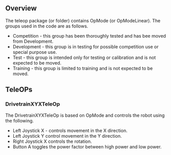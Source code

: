 ## Overview
The teleop package (or folder) contains OpMode (or OpModeLinear). The groups used in the code are as follows.
* Competition - this group has been thoroughly tested and has bee moved from Development.
* Development - this group is in testing for possible competition use or special purpose use.
* Test - this group is intended only for testing or calibration and is not expected to be moved.
* Training - this group is limited to training and is not expected to be moved.

## TeleOPs

### DrivetrainXYXTeleOp
The DrivetrainXYXTeleOp is based on OpMode and controls the robot using the following.
* Left Joystick X - controls movement in the X direction.
* Left Joystick Y control movement in the Y direction.
* Right Joystick X controls the rotation.
* Button A toggles the power factor between high power and low power.

